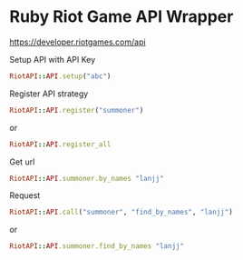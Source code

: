 Ruby Riot Game API Wrapper
========

https://developer.riotgames.com/api

Setup API with API Key

```Ruby
RiotAPI::API.setup("abc")
```


Register API strategy

```Ruby
RiotAPI::API.register("summoner")
```
or
```Ruby
RiotAPI::API.register_all
```


Get url

```Ruby
RiotAPI::API.summoner.by_names "lanjj"
```


Request

```Ruby
RiotAPI::API.call("summoner", "find_by_names", "lanjj")
```
or
```Ruby
RiotAPI::API.summoner.find_by_names "lanjj"
```

